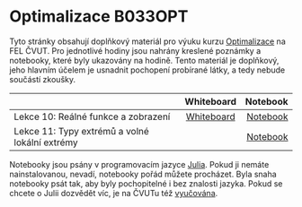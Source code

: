# Optimalizace B033OPT

Tyto stránky obsahují doplňkový materiál pro výuku kurzu [Optimalizace](https://cw.fel.cvut.cz/wiki/courses/b0b33opt/start?animal=wiki) na FEL ČVUT. Pro jednotlivé hodiny jsou nahrány kreslené poznámky a notebooky, které byly ukazovány na hodině. Tento materiál je doplňkový, jeho hlavním účelem je usnadnit pochopení probírané látky, a tedy nebude součástí zkoušky.

|        | Whiteboard     | Notebook     |
| :------------- | :----------: | -----------: |
|  Lekce 10: Reálné funkce a zobrazení | [Whiteboard](Whiteboard/whiteboard_10.svg)   | [Notebook](Code/lecture_10.ipynb)    |
|  Lekce 11: Typy extrémů a volné lokální extrémy |    | [Notebook](Code/lecture_11.ipynb)    |

Notebooky jsou psány v programovacím jazyce [Julia](https://julialang.org/). Pokud ji nemáte nainstalovanou, nevadí, notebooky pořád můžete procházet. Byla snaha notebooky psát tak, aby byly pochopitelné i bez znalosti jazyka. Pokud se chcete o Julii dozvědět víc, je na ČVUTu též [vyučována](https://bit.ly/JuliaML).
